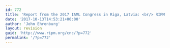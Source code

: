 ```yaml
---
id: 772
title: 'Report from the 2017 IAML Congress in Riga, Latvia: <br/> RIPM Current Journal Indexing Project'
date: '2017-10-13T14:53:21+00:00'
author: 'John Ehrenburg'
layout: revision
guid: 'http://www.ripm.org/cnc/?p=772'
permalink: '/?p=772'
---
```


